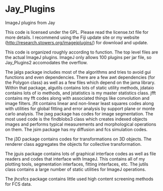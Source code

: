 Jay_Plugins
===========

ImageJ plugins from Jay

This code is licensed under the GPL.  Please read the license.txt file for more details.  I recommend using the Fiji update site or my website (http://research.stowers.org/imagejplugins/) for download and update.

This code is organized roughly according to function.  The top level files are the actual ImageJ plugins.  ImageJ only allows 100 plugins per jar file, so Jay_Plugins2 accomodates the overflow.

The jalgs package includes most of the algorithms and tries to avoid gui functions and even dependencies.  There are a few awt dependencies (for the Polygon class) as well as a few files which depend on the jama library.  Within that package, algutils contains lots of static utility methods, jdataio contains lots of io methods, and jstatistics is my master statistics class.  jfft contains my fft codes along with associated things like convolution and image filters.  jfit contains linear and non-linear least squares codes along with utilities for global fitting and error analysis by support plane or monte carlo analysis.  The jseg package has codes for image segmentation.  The most used code is the findblobs3 class which creates indexed objects images and performs typical measurements and morphological operations on them.  The jsim package has my diffusion and fcs simulation codes.

The j3D package contains codes for transformations on 3D objects.  The renderer class aggregates the objects for collective transformation.

The jguis package contains lots of graphical interface codes as well as file readers and codes that interface with ImageJ.  This contains all of my plotting tools, segmentation interfaces, fitting interfaces, etc.  The jutils class contains a large number of static utilities for ImageJ operations.

The jhcsfcs package contains little used high content screening methods for FCS data.